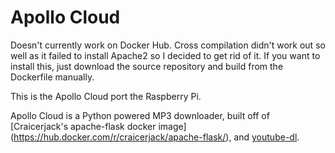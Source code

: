 # Apollo Cloud

Doesn't currently work on Docker Hub. Cross compilation didn't work out so well as it failed to install Apache2 so I decided to get rid of it. 
If you want to install this, just download the source repository and build from the Dockerfile manually.


This is the Apollo Cloud port the Raspberry Pi.

Apollo Cloud is a Python powered MP3 downloader, built off of [Craicerjack's apache-flask docker image] (https://hub.docker.com/r/craicerjack/apache-flask/), and [youtube-dl](https://rg3.github.io/youtube-dl/).
